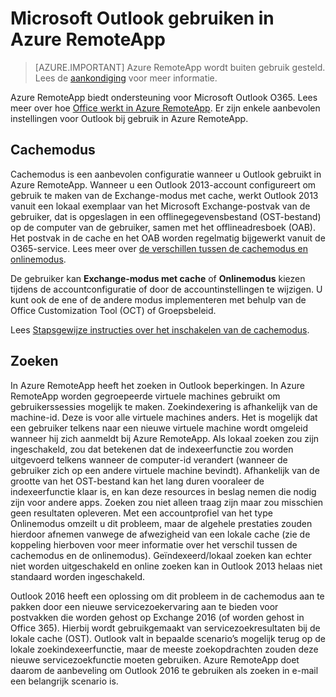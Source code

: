 <properties
    pageTitle="Outlook gebruiken in Azure RemoteApp | Microsoft Azure" 
    description="Lees hoe u Outlook configureert en gebruikt in Azure RemoteApp | Microsoft Azure"
    services="remoteapp"
    documentationCenter=""
    authors="pavithir"
    manager="mbaldwin" />

<tags
    ms.service="remoteapp"
    ms.workload="compute"
    ms.tgt_pltfrm="na"
    ms.devlang="na"
    ms.topic="hero-article"
    ms.date="08/15/2016"
    ms.author="elizapo" />


# Microsoft Outlook gebruiken in Azure RemoteApp

> [AZURE.IMPORTANT]
> Azure RemoteApp wordt buiten gebruik gesteld. Lees de [aankondiging](https://go.microsoft.com/fwlink/?linkid=821148) voor meer informatie.

Azure RemoteApp biedt ondersteuning voor Microsoft Outlook O365. Lees meer over hoe [Office werkt in Azure RemoteApp](remoteapp-officesubscription.md). Er zijn enkele aanbevolen instellingen voor Outlook bij gebruik in Azure RemoteApp.

## Cachemodus
Cachemodus is een aanbevolen configuratie wanneer u Outlook gebruikt in Azure RemoteApp. Wanneer u een Outlook 2013-account configureert om gebruik te maken van de Exchange-modus met cache, werkt Outlook 2013 vanuit een lokaal exemplaar van het Microsoft Exchange-postvak van de gebruiker, dat is opgeslagen in een offlinegegevensbestand (OST-bestand) op de computer van de gebruiker, samen met het offlineadresboek (OAB). Het postvak in de cache en het OAB worden regelmatig bijgewerkt vanuit de O365-service. Lees meer over [de verschillen tussen de cachemodus en onlinemodus](https://technet.microsoft.com/library/jj683103.aspx).

De gebruiker kan **Exchange-modus met cache** of **Onlinemodus** kiezen tijdens de accountconfiguratie of door de accountinstellingen te wijzigen. U kunt ook de ene of de andere modus implementeren met behulp van de Office Customization Tool (OCT) of Groepsbeleid.  

Lees [Stapsgewijze instructies over het inschakelen van de cachemodus](https://technet.microsoft.com/library/c6f4cad9-c918-420e-bab3-8b49e1885034#proc).

## Zoeken
In Azure RemoteApp heeft het zoeken in Outlook beperkingen. In Azure RemoteApp worden gegroepeerde virtuele machines gebruikt om gebruikerssessies mogelijk te maken. Zoekindexering is afhankelijk van de machine-id. Deze is voor alle virtuele machines anders. Het is mogelijk dat een gebruiker telkens naar een nieuwe virtuele machine wordt omgeleid wanneer hij zich aanmeldt bij Azure RemoteApp. Als lokaal zoeken zou zijn ingeschakeld, zou dat betekenen dat de indexeerfunctie zou worden uitgevoerd telkens wanneer de computer-id verandert (wanneer de gebruiker zich op een andere virtuele machine bevindt). Afhankelijk van de grootte van het OST-bestand kan het lang duren vooraleer de indexeerfunctie klaar is, en kan deze resources in beslag nemen die nodig zijn voor andere apps. Zoeken zou niet alleen traag zijn maar zou misschien geen resultaten opleveren. Met een accountprofiel van het type Onlinemodus omzeilt u dit probleem, maar de algehele prestaties zouden hierdoor afnemen vanwege de afwezigheid van een lokale cache (zie de koppeling hierboven voor meer informatie over het verschil tussen de cachemodus en de onlinemodus). Geïndexeerd/lokaal zoeken kan echter niet worden uitgeschakeld en online zoeken kan in Outlook 2013 helaas niet standaard worden ingeschakeld.

Outlook 2016 heeft een oplossing om dit probleem in de cachemodus aan te pakken door een nieuwe servicezoekervaring aan te bieden voor postvakken die worden gehost op Exchange 2016 (of worden gehost in Office 365). Hierbij wordt gebruikgemaakt van servicezoekresultaten bij de lokale cache (OST). Outlook valt in bepaalde scenario’s mogelijk terug op de lokale zoekindexeerfunctie, maar de meeste zoekopdrachten zouden deze nieuwe servicezoekfunctie moeten gebruiken. Azure RemoteApp doet daarom de aanbeveling om Outlook 2016 te gebruiken als zoeken in e-mail een belangrijk scenario is.



<!--HONumber=Sep16_HO3-->


